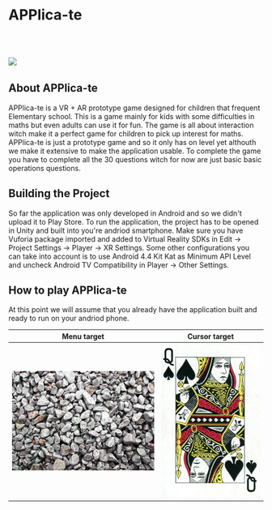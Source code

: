 # APPlica-te

<br><br>

<img src="images/intro.gif">


## About APPlica-te

APPlica-te is a VR + AR prototype game designed for children that frequent Elementary school. This is a game mainly for kids with some difficulties in maths but even adults can use it for fun. The game is all about interaction witch make it a perfect game for children to pick up interest for maths. 
APPlica-te is just a prototype game and so it only has on level yet althouth we make it extensive to make the application usable. To complete the game you have to complete all the 30 questions witch for now are just basic basic operations questions.

## Building the Project

So far the application was only developed in Android and so we didn't upload it to Play Store. 
To run the application, the project has to be opened in Unity and built into you're andriod smartphone. Make sure you have Vuforia package imported and added to Virtual Reality SDKs in Edit -> Project Settings -> Player -> XR Settings. 
Some other configurations you can take into account is to use Android 4.4 Kit Kat as Minimum API Level and uncheck Android TV Compatibility in Player -> Other Settings.

## How to play APPlica-te

At this point we will assume that you already have the application built and ready to run on your andriod phone.

Menu target             |  Cursor target
:-------------------------:|:-------------------------:
![](images/stones.jpg)  |  ![](images/queen.jpg)


